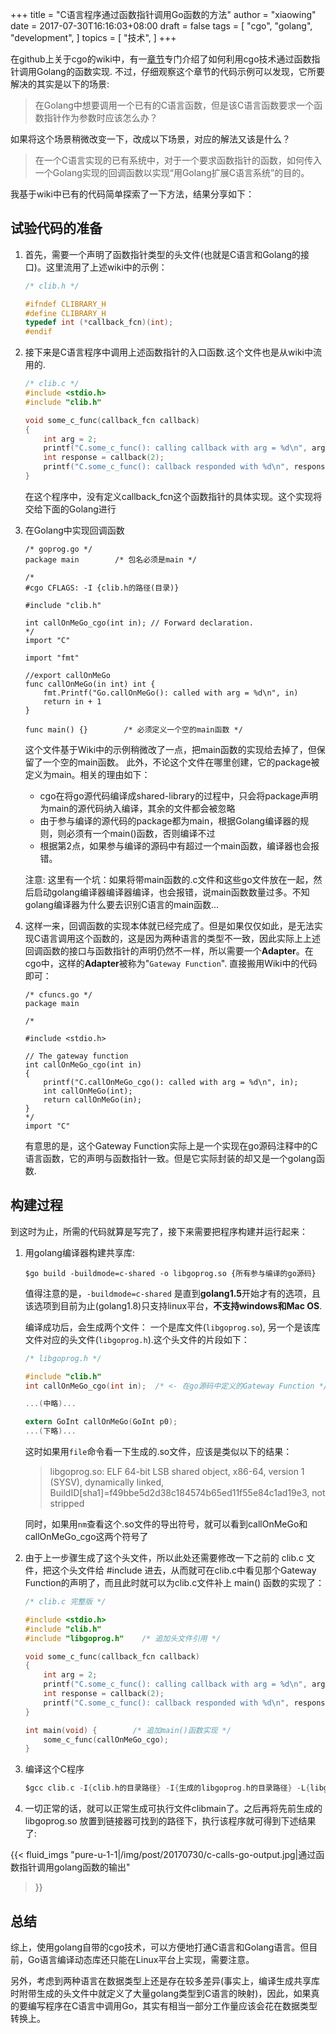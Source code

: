 +++
title = "C语言程序通过函数指针调用Go函数的方法"
author = "xiaowing"
date = 2017-07-30T16:16:03+08:00
draft = false
tags =  [
    "cgo",
    "golang",
    "development",
    ]
topics = [
    "技术",
]
+++

在github上关于cgo的wiki中，有一[章节](https://github.com/golang/go/wiki/cgo#function-pointer-callbacks)专门介绍了如何利用cgo技术通过函数指针调用Golang的函数实现. 不过，仔细观察这个章节的代码示例可以发现，它所要解决的其实是以下的场景:

> 在Golang中想要调用一个已有的C语言函数，但是该C语言函数要求一个函数指针作为参数时应该怎么办？

如果将这个场景稍微改变一下，改成以下场景，对应的解法又该是什么？

> 在一个C语言实现的已有系统中，对于一个要求函数指针的函数，如何传入一个Golang实现的回调函数以实现“用Golang扩展C语言系统”的目的。

我基于wiki中已有的代码简单探索了一下方法，结果分享如下：

<!--more-->

## 试验代码的准备

1. 首先，需要一个声明了函数指针类型的头文件(也就是C语言和Golang的接口)。这里流用了上述wiki中的示例：

    ````c
    /* clib.h */

    #ifndef CLIBRARY_H
    #define CLIBRARY_H
    typedef int (*callback_fcn)(int);
    #endif
    ````

2. 接下来是C语言程序中调用上述函数指针的入口函数.这个文件也是从wiki中流用的.

    ````c
    /* clib.c */
    #include <stdio.h>
    #include "clib.h"

    void some_c_func(callback_fcn callback)
    {
        int arg = 2;
        printf("C.some_c_func(): calling callback with arg = %d\n", arg);
        int response = callback(2);
        printf("C.some_c_func(): callback responded with %d\n", response);
    }
    ````

    在这个程序中，没有定义callback_fcn这个函数指针的具体实现。这个实现将交给下面的Golang进行

3. 在Golang中实现回调函数

    ````
    /* goprog.go */
    package main        /* 包名必须是main */

    /*
    #cgo CFLAGS: -I {clib.h的路径(目录)}

    #include "clib.h"

    int callOnMeGo_cgo(int in); // Forward declaration.
    */
    import "C"

    import "fmt"

    //export callOnMeGo
    func callOnMeGo(in int) int {
        fmt.Printf("Go.callOnMeGo(): called with arg = %d\n", in)
        return in + 1
    }

    func main() {}        /* 必须定义一个空的main函数 */
    ````

    这个文件基于Wiki中的示例稍微改了一点，把main函数的实现给去掉了，但保留了一个空的main函数。 此外，不论这个文件在哪里创建，它的package被定义为main。相关的理由如下：

	* cgo在将go源代码编译成shared-library的过程中，只会将package声明为main的源代码纳入编译，其余的文件都会被忽略
	* 由于参与编译的源代码的package都为main，根据Golang编译器的规则，则必须有一个main()函数，否则编译不过
	* 根据第2点，如果参与编译的源码中有超过一个main函数，编译器也会报错。
    
    注意: 这里有一个坑：如果将带main函数的.c文件和这些go文件放在一起，然后启动golang编译器编译器编译，也会报错，说main函数数量过多。不知golang编译器为什么要去识别C语言的main函数...

4. 这样一来，回调函数的实现本体就已经完成了。但是如果仅仅如此，是无法实现C语言调用这个函数的，这是因为两种语言的类型不一致，因此实际上上述回调函数的接口与函数指针的声明仍然不一样，所以需要一个**Adapter**。在cgo中，这样的**Adapter**被称为"`Gateway Function`". 直接搬用Wiki中的代码即可：

    ````
    /* cfuncs.go */
    package main

    /*

    #include <stdio.h>

    // The gateway function
    int callOnMeGo_cgo(int in)
    {
        printf("C.callOnMeGo_cgo(): called with arg = %d\n", in);
        int callOnMeGo(int);
        return callOnMeGo(in);
    }
    */
    import "C"
    ````

    有意思的是，这个Gateway Function实际上是一个实现在go源码注释中的C语言函数，它的声明与函数指针一致。但是它实际封装的却又是一个golang函数.

## 构建过程

到这时为止，所需的代码就算是写完了，接下来需要把程序构建并运行起来：

1. 用golang编译器构建共享库:

    ````shell
    $go build -buildmode=c-shared -o libgoprog.so {所有参与编译的go源码}
    ````

    值得注意的是，`-buildmode=c-shared` 是直到**golang1.5**开始才有的选项，且该选项到目前为止(golang1.8)只支持linux平台，**不支持windows和Mac OS**.

    编译成功后，会生成两个文件： 一个是库文件(`libgoprog.so`), 另一个是该库文件对应的头文件(`libgoprog.h`).这个头文件的片段如下：

    ````c
    /* libgoprog.h */

    #include "clib.h"
    int callOnMeGo_cgo(int in);  /* <- 在go源码中定义的Gateway Function */

    ...(中略)...

    extern GoInt callOnMeGo(GoInt p0);   
    ...(下略)...
    ````

    这时如果用`file`命令看一下生成的.so文件，应该是类似以下的结果：

    > libgoprog.so: ELF 64-bit LSB  shared object, x86-64, version 1 (SYSV), dynamically linked, BuildID[sha1]=f49bbe5d2d38c184574b65ed11f55e84c1ad19e3, not stripped

    同时，如果用`nm`查看这个.so文件的导出符号，就可以看到callOnMeGo和callOnMeGo_cgo这两个符号了

2. 由于上一步骤生成了这个头文件，所以此处还需要修改一下之前的 clib.c 文件，把这个头文件给 #include 进去，从而就可在clib.c中看见那个Gateway Function的声明了，而且此时就可以为clib.c文件补上 main() 函数的实现了：

    ````c
    /* clib.c 完整版 */

    #include <stdio.h>
    #include "clib.h"
    #include "libgoprog.h"    /* 追加头文件引用 */

    void some_c_func(callback_fcn callback)
    {
        int arg = 2;
        printf("C.some_c_func(): calling callback with arg = %d\n", arg);
        int response = callback(2);
        printf("C.some_c_func(): callback responded with %d\n", response);
    }

    int main(void) {        /* 追加main()函数实现 */
        some_c_func(callOnMeGo_cgo);
    }
    ````

3. 编译这个C程序

    ````c
    $gcc clib.c -I{clib.h的目录路径} -I{生成的libgoprog.h的目录路径} -L{libgoprog.so的目录路径} -lgoprog -o clibmain
    ````

4. 一切正常的话，就可以正常生成可执行文件clibmain了。之后再将先前生成的libgoprog.so 放置到链接器可找到的路径下，执行该程序就可得到下述结果了:

{{< fluid_imgs
  "pure-u-1-1|/img/post/20170730/c-calls-go-output.jpg|通过函数指针调用golang函数的输出"
>}}

## 总结

综上，使用golang自带的cgo技术，可以方便地打通C语言和Golang语言。但目前，Go语言编译动态库还只能在Linux平台上实现，需要注意。

另外，考虑到两种语言在数据类型上还是存在较多差异(事实上，编译生成共享库时附带生成的头文件中就定义了大量golang类型到C语言的映射)，因此，如果真的要编写程序在C语言中调用Go，其实有相当一部分工作量应该会花在数据类型转换上。







